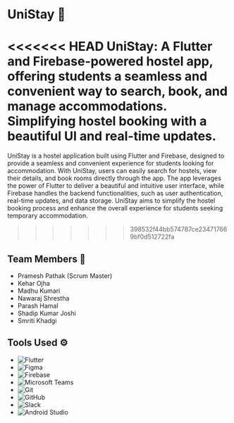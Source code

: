 # UniStay 🏫

<<<<<<< HEAD
UniStay: A Flutter and Firebase-powered hostel app, offering students a seamless and convenient way to search, book, and manage accommodations. Simplifying hostel booking with a beautiful UI and real-time updates.
=======
UniStay is a hostel application built using Flutter and Firebase, designed to provide a seamless and convenient experience for students looking for accommodation.
With UniStay, users can easily search for hostels, view their details, and book rooms directly through the app. The app leverages the power of Flutter to deliver a beautiful and intuitive user interface, while Firebase handles the backend functionalities, such as user authentication, real-time updates, and data storage. UniStay aims to simplify the hostel booking process and enhance the overall experience for students seeking temporary accommodation.
>>>>>>> 398532f44bb574787ce234717669bf0d512722fa

## Team Members 🗿

- Pramesh Pathak (Scrum Master)
- Kehar Ojha
- Madhu Kumari 
- Nawaraj Shrestha
- Parash Hamal
- Shadip Kumar Joshi
- Smriti Khadgi

## Tools Used ⚙️

- ![Flutter](https://img.shields.io/badge/-Flutter-02569B?style=flat-square&logo=flutter&logoColor=ffffff)
- ![Figma](https://img.shields.io/badge/-Figma-F24E1E?style=flat-square&logo=figma&logoColor=ffffff)
- ![Firebase](https://img.shields.io/badge/-Firebase-FFCA28?style=flat-square&logo=firebase&logoColor=ffffff)
- ![Microsoft Teams](https://img.shields.io/badge/-Microsoft%20Teams-6264A7?style=flat-square&logo=microsoft-teams&logoColor=ffffff)
- ![Git](https://img.shields.io/badge/-Git-F05032?style=flat-square&logo=git&logoColor=ffffff)
- ![GitHub](https://img.shields.io/badge/-GitHub-181717?style=flat-square&logo=github&logoColor=ffffff)
- ![Slack](https://img.shields.io/badge/-Slack-4A154B?style=flat-square&logo=slack&logoColor=ffffff)
- ![Android Studio](https://img.shields.io/badge/-Android%20Studio-3DDC84?style=flat-square&logo=android-studio&logoColor=ffffff)
